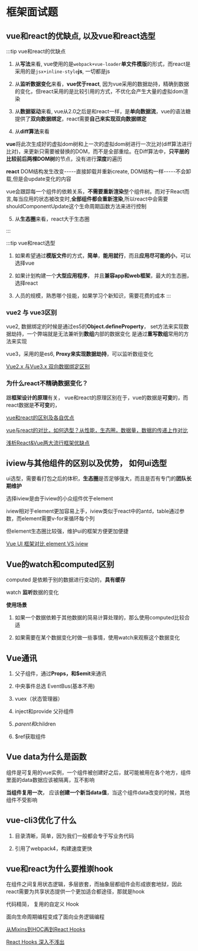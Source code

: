 # 框架面试题

## vue和react的优缺点, 以及vue和react选型

:::tip vue和react的优缺点

1. 从**写法**来看, vue使用的是`webpack+vue-loader`**单文件模版**的形式，而react是采用的是`jsx+inline-style`**js**, 一切都是js

2. 从**监听数据变化**来看，**vue优于react**, 因为vue采用的数据劫持，精确到数据的变化，但react采用的是比较引用的方式，不优化会产生大量的虚拟dom渲染

3. 从**数据驱动**来看, vue从2.0之后是和react一样，是**单向数据流**，vue的语法糖提供了**双向数据绑定**，react需要**自己来实现双向数据绑定**

4. 从**diff算法**来看

**vue**将此次生成好的虚拟dom树和上一次的虚拟dom树进行一次比对(diff算法进行比对)，来更新只需要被替换的DOM，而不是全部重绘。在Diff算法中，**只平层的比较前后两棵DOM树**的节点，没有进行**深度**的遍历

**react** DOM结构发生改变-----直接卸载并重新create, DOM结构一样-----不会卸载,但是会update变化的内容

vue会跟踪每一个组件的依赖关系，**不需要重新渲染**整个组件树。而对于React而言,每当应用的状态被改变时,**全部组件都会重新渲染**,所以react中会需要shouldComponentUpdate这个生命周期函数方法来进行控制
    

5. 从**生态圈**来看，react大于生态圈

:::

:::tip vue和react选型

1. 如果希望通过**模版文件**的方式，**简单**，**能用就行**，而且**应用尽可能的小**，可以选择vue

2. 如果计划构建一个**大型应用程序**， 并且**兼容app和web框架**，最大的生态圈，选择react

3. 人员的规模，熟悉哪个技能，如果学习个新知识，需要花费的成本
:::

### vue2 与 vue3区别

vue2, 数据绑定的时候是通过es5的**Object.defineProperty**， set方法来实现数据劫持，一个弊端就是无法兼听到**数组**内部的数据变化
是通过**重写数组**常用的方法来实现

vue3，采用的是es6, **Proxy来实现数据劫持**，可以监听数组变化

[Vue2.x 与Vue3.x 双向数据绑定区别](https://segmentfault.com/a/1190000019101006?utm_source=tag-newest)

### 为什么react不精确数据变化？
跟**框架设计的原理**有关， vue和react的原理区别在于，vue的数据是**可变**的，而react数据是**不可变**的，

[vue和react的区别及各自优点](https://blog.csdn.net/tokki_/article/details/90726563)

[vue与react的对比，如何选型？从性能，生态圈，数据量，数据的传递上作对比](https://blog.csdn.net/scarsun/article/details/81636535)

[浅析React&Vue两大流行框架优缺点](https://www.jianshu.com/p/2781cb61d2d0)

## iview与其他组件的区别以及优势， 如何ui选型

ui选型，需要看打包之后的体积，**生态圈**是否足够强大，而且是否有专门的**团队长期维护**

选择iview是由于iview的小众组件优于element

iview相对于element更加容易上手，iview类似于react中的antd，table通过参数，而element需要v-for来循环每个列

但element生态圈比较强，维护ui的框架方便更加便捷

[Vue UI 框架对比 element VS iview](https://www.jianshu.com/p/5cee11d69b70)


## Vue的watch和computed区别

computed 是依赖于别的数据进行变动的，**具有缓存**

watch **监听**数据的变化

**使用场景**

1. 如果一个数据依赖于其他数据的简易计算处理的，那么使用computed比较合适

2. 如果需要在某个数据变化时做一些事情，使用watch来观察这个数据变化

## Vue通讯

1. 父子组件，通过**Props，和$emit**来通讯

2. 中央事件总选 EventBus(基本不用)

3. vuex（状态管理器）

4. inject和provide 父孙组件

5. $parent和$children

6. $ref获取组件

## Vue data为什么是函数

组件是可复用的vue实例，一个组件被创建好之后，就可能被用在各个地方，组件里面的data数据应该被隔离，互不影响

**当组件复用一次**， 应该**创建一个新当data值**，当这个组件data改变的时候，其他组件不受影响

## vue-cli3优化了什么

1. 目录清晰，简单，因为我们一般都会专于写业务代码

2. 引用了webpack4，构建速度更快

## vue和react为什么要推崇hook

在组件之间复用状态逻辑，多层嵌套，而抽象层都组件会形成嵌套地狱，因此react需要为共享状态提供一个更加适合都途径，那就是hook

代码精简， 复用的自定义 Hook

面向生命周期编程变成了面向业务逻辑编程

[从Mixins到HOC再到React Hooks](https://juejin.im/post/5d3184596fb9a07eeb13e12c#heading-17)

[React Hooks 深入不浅出](https://juejin.im/post/5bfe93566fb9a049c30af2db#heading-1)